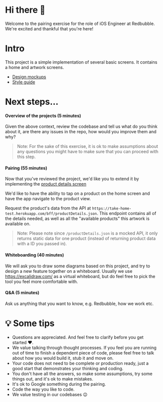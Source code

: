 # Hi there 👋

Welcome to the pairing exercise for the role of iOS Engineer at Redbubble. We're excited and thankful that you're here!

# Intro

This project is a simple implementation of several basic screens. It contains a home and artwork screens.

- [Design mockups](./mockups)
- [Style guide](https://redbubble.design/foundations/color)

# Next steps...

#### Overview of the projects (5 minutes)

Given the above context, review the codebase and tell us what do you think about it, are there any issues in the repo, how would you improve them and why?

> Note: For the sake of this exercise, it is ok to make assumptions about any questions you might have to make sure that you can proceed with this step.

#### Pairing (55 minutes)

Now that you've reviewed the project, we'd like you to extend it by implementing the [product details screen](./mockups/product-screen.png)

We'd like to have the ability to tap on a product on the home screen and have the app navigate to the product view.

Request the product's data from the API at `https://take-home-test.herokuapp.com/bff/productDetails.json`. This endpoint contains all of the details needed, as well as all the "available products" this artwork is available on.

> Note: Please note since `/productDetails.json` is a mocked API, it only returns static data for one product (instead of returning product data with a ID you passed in). 

#### Whiteboarding (40 minutes)

We will ask you to draw some diagrams based on this project, and try to design a new feature together on a whiteboard. Usually we use https://excalidraw.com/ as a virtual whiteboard, but do feel free to pick the tool you feel more comfortable with.


#### Q&A (5 minutes)

Ask us anything that you want to know, e.g. Redbubble, how we work etc.


# 💡 Some tips

- Questions are appreciated. And feel free to clarify before you get started ♥️.
- We value talking through thought processes. If you feel you are running out of time to finish a dependent piece of code, please feel free to talk about how you would build it, stub it and move on. 
- Your code does not need to be complete or production ready, just a good start that demonstrates your thinking and coding.
- You don't have all the answers, so make some assumptions, try some things out, and it's ok to make mistakes.
- It's ok to Google something during the pairing.
- Code the way you like to code.
- We value testing in our codebases 😉
